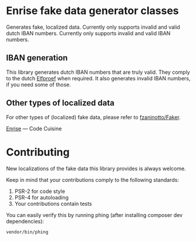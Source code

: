 # Enrise fake data generator classes

Generates fake, localized data. Currently only supports invalid and valid dutch IBAN numbers.
Currently only supports invalid and valid IBAN numbers.

## IBAN generation
This library generates dutch IBAN numbers that are truly valid. They comply to the dutch
[Elfproef](http://nl.wikipedia.org/wiki/Elfproef) when required.
It also generates invalid IBAN numbers, if you need some of those.


## Other types of localized data
For other types of (localized) fake data, please refer to [fzaninotto/Faker](https://github.com/fzaninotto/Faker).


[Enrise](http://www.enrise.com/) &mdash; Code Cuisine

# Contributing
New localizations of the fake data this library provides is always welcome.

Keep in mind that your contributions comply to the following standards:

1. PSR-2 for code style
2. PSR-4 for autoloading
3. Your contributions contain tests

You can easily verify this by running phing (after installing composer dev dependencies):
```bash
vendor/bin/phing
```

